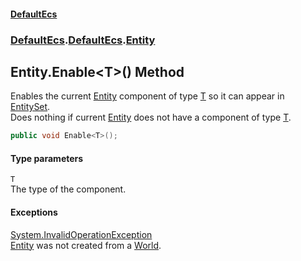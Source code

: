 #### [DefaultEcs](./index.md 'index')
### [DefaultEcs](./index.md 'index').[DefaultEcs](./DefaultEcs.md 'DefaultEcs').[Entity](./DefaultEcs-Entity.md 'DefaultEcs.Entity')
## Entity.Enable&lt;T&gt;() Method
Enables the current [Entity](./DefaultEcs-Entity.md 'DefaultEcs.Entity') component of type [T](#DefaultEcs-Entity-Enable-T-()-T 'DefaultEcs.Entity.Enable&lt;T&gt;().T') so it can appear in [EntitySet](./DefaultEcs-EntitySet.md 'DefaultEcs.EntitySet').  
Does nothing if current [Entity](./DefaultEcs-Entity.md 'DefaultEcs.Entity') does not have a component of type [T](#DefaultEcs-Entity-Enable-T-()-T 'DefaultEcs.Entity.Enable&lt;T&gt;().T').  
```C#
public void Enable<T>();
```
#### Type parameters
<a name='DefaultEcs-Entity-Enable-T-()-T'></a>
`T`  
The type of the component.  
#### Exceptions
[System.InvalidOperationException](https://docs.microsoft.com/en-us/dotnet/api/System.InvalidOperationException 'System.InvalidOperationException')  
[Entity](./DefaultEcs-Entity.md 'DefaultEcs.Entity') was not created from a [World](./DefaultEcs-World.md 'DefaultEcs.World').  

